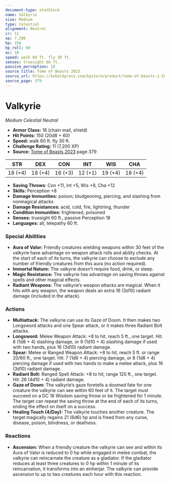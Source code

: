 ```yaml
---
document-type: statblock
name: Valkyrie
size: Medium
type: Celestial
alignment: Neutral
cr: 11
xp: 7,200
hp: 150
hp_roll: 60
ac: 18
speed: walk 60 ft. fly 30 ft.
senses: truesight 60 ft. 
passive_perception: 18
source_title: Tome of Beasts 2023
source_url: https://koboldpress.com/kpstore/product/tome-of-beasts-1-2023-edition/
source_page: 379
---
```


# Valkyrie

*Medium* *Celestial* *Neutral*

- **Armor Class:** 18 (chain mail, shield)
- **Hit Points:** 150 (20d8 + 60)
- **Speed:** walk 60 ft. fly 30 ft.
- **Challenge Rating:** 11 (7,200 XP)
- **Source:** [Tome of Beasts 2023](https://koboldpress.com/kpstore/product/tome-of-beasts-1-2023-edition/) page 379

| STR | DEX | CON | INT | WIS | CHA |
| --- | --- | --- | --- | --- | --- |
| 18 (+4) | 18 (+4) | 16 (+3) | 12 (+1) | 19 (+4) | 18 (+4) |

- **Saving Throws**: Con +11, Int +5, Wis +8, Cha +12
- **Skills:** Perception +8
- **Damage Immunities:** poison; bludgeoning, piercing, and slashing from nonmagical attacks
- **Damage Resistances:** acid, cold, fire, lightning, thunder
- **Condition Immunities:** frightened, poisoned
- **Senses:** truesight 60 ft., passive Perception 18
- **Languages:** all, telepathy 60 ft.

### Special Abilities

- **Aura of Valor:** Friendly creatures wielding weapons within 30 feet of the valkyrie have advantage on weapon attack rolls and ability checks. At the start of each of its turns, the valkyrie can choose to exclude any number of friendly creatures from this aura (no action required).
- **Immortal Nature:** The valkyrie doesn’t require food, drink, or sleep.
- **Magic Resistance:** The valkyrie has advantage on saving throws against spells and other magical effects.
- **Radiant Weapons:** The valkyrie’s weapon attacks are magical. When it hits with any weapon, the weapon deals an extra 16 (3d10) radiant damage (included in the attack).

### Actions

- **Multiattack:** The valkyrie can use its Gaze of Doom. It then makes two Longsword attacks and one Spear attack, or it makes three Radiant Bolt attacks.
- **Longsword:** Melee Weapon Attack: +8 to hit, reach 5 ft., one target. Hit: 8 (1d8 + 4) slashing damage, or 9 (1d10 + 4) slashing damage if used with two hands, plus 16 (3d10) radiant damage.
- **Spear:** Melee or Ranged Weapon Attack: +8 to hit, reach 5 ft. or range 20/60 ft., one target. Hit: 7 (1d6 + 4) piercing damage, or 8 (1d8 + 4) piercing damage if used with two hands to make a melee attack, plus 16 (3d10) radiant damage.
- **Radiant Bolt:** Ranged Spell Attack: +8 to hit, range 120 ft., one target. Hit: 26 (4d10 + 4) radiant damage.
- **Gaze of Doom:** The valkyrie’s gaze foretells a doomed fate for one creature the valkyrie can see within 60 feet of it. The target must succeed on a DC 16 Wisdom saving throw or be frightened for 1 minute. The target can repeat the saving throw at the end of each of its turns, ending the effect on itself on a success.
- **Healing Touch (4/Day):** The valkyrie touches another creature. The target magically regains 21 (6d6) hp and is freed from any curse, disease, poison, blindness, or deafness.

### Reactions

- **Ascension:** When a friendly creature the valkyrie can see and within its Aura of Valor is reduced to 0 hp while engaged in melee combat, the valkyrie can reincarnate the creature as a gladiator. If the gladiator reduces at least three creatures to 0 hp within 1 minute of its reincarnation, it transforms into an einherjar. The valkyrie can provide ascension to up to two creatures each hour with this reaction.

